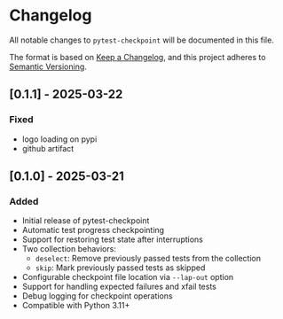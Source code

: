 # Changelog

All notable changes to `pytest-checkpoint` will be documented in this file.

The format is based on [Keep a Changelog](https://keepachangelog.com/en/1.0.0/),
and this project adheres to [Semantic Versioning](https://semver.org/spec/v2.0.0.html).

## [0.1.1] - 2025-03-22

### Fixed
- logo loading on pypi
- github artifact

## [0.1.0] - 2025-03-21

### Added
- Initial release of pytest-checkpoint
- Automatic test progress checkpointing
- Support for restoring test state after interruptions
- Two collection behaviors:
  - `deselect`: Remove previously passed tests from the collection
  - `skip`: Mark previously passed tests as skipped
- Configurable checkpoint file location via `--lap-out` option
- Support for handling expected failures and xfail tests
- Debug logging for checkpoint operations
- Compatible with Python 3.11+
